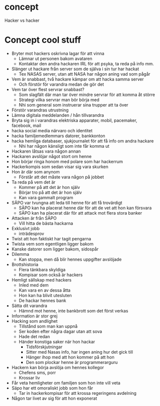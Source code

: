 concept
=======

Hacker vs hacker

Concept cool stuff
==================

* Bryter mot hackers oskrivna lagar för att vinna
  * Lämnar ut personen bakom avataren
  * Kontaktar den andra hackaren IRL för att psyka, ta reda på info mm.
* Slänger ut hackare från server som de själva i sin tur har hackat
  * Tex NASAS server, utan att NASA har någon aning vad som pågår
* Vem är snabbast, två hackare kämpar om att hacka samma server
  * Och förstör för varandra medan de gör det
* Vem tar över flest servrar snabbast?
  * Som slagfält där man tar över mindre servrar för att komma åt större
  * Strategi vilka servrar man bör börja med
  * Nhi som general som instruerar sina trupper att ta över
* Förstör varandras utrustning
* Lämna digitala meddelanden / hån tillvarandra
* Bryta sig in i varandras elektriska apparater, mobil, pacemaker, facebook, mail
* hacka social media närvaro och identitet
* hacka familjemedlemmars datorer, bankkonton
* hacka hemliga databaser, sjukjournalet för att få info om andra hackare
	* Nhi har någon känsligt som inte får komma ut
* Hackaren låtsas vara någon annan
* Hackaren avslöjar något stort om henne
* Hon börjar ringa honom med polare som har hackerrum
* Hackerkompis som sedan visar sig vara skurken
* Hon är där som anynom
  * Förstår att det måste vara någon på jobbet
* Ta reda på vem det är
	* Kommer på att det är hon själv
	* Börjar tro på att det är hon själv
	* Kan vara gammalt program
* SÄPO var tvungna att leda till henne för att få trovärdigt
	* SÄPO kan ha placerat henne där för att de vet att hon kan försvara
	* SÄPO kan ha placerat där för att attack mot flera stora banker
* Attacken är från SÄPO 
	* Vill hitta de bästa hackarna
* Exklusivt jobb
	* inträdesprov
* Twist att hon faktiskt har tagit pengarna
* Twista vem som egentligen ligger bakom
* Kanske datorer som ligger bakom, sidospår
* Dilemma
	* Kan stoppa, men då blir hennes uppgifter avslöjade
* Brottshistoria
	* Flera tänkbara skyldiga
	* Kompisar som också är hackers
* Hemligt sällskap med hackers
	* Inled med dem
	* Kan vara en av dessa åtta
	* Hon kan ha blivit utesluten
	* De hackar hennes bank
* Sätta dit varandra
	* Hämnd mot henne, inte bankbrott som det först verkas
* Information är stor grej
* Hacking som andlighet
	* Tillstånd som man kan uppnå
	* Ser koden efter några dagar utan att sova
	* Hade det redan
	* Händer konstiga saker när hon hackar
		* Tidsförskjutningar
		* Sitter med Nasas info, har ingen aning hur det gick till
		* Hänger ihop med att hon kommer på att hon 
		* Den som plockar henne är programmerarguru
* Hackern kan börja avslöja om hennes kollegor
	* Chefens sms, porr
	* Krossar liv
* Får veta hemligheter om familjen som hon inte vill veta
* Säpo har ett omoraliskt jobb som hon får
	* Tar in hackerkompisar för att krossa regeringens avdelning
* Någon tar livet av sig för att hon exponerat






